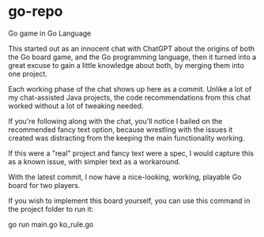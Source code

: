 # go-repo
Go game in Go Language

This started out as an innocent chat with ChatGPT about the origins of both the Go board game, and the Go programming language,
then it turned into a great excuse to gain a little knowledge about both, by merging them into one project.

Each working phase of the chat shows up here as a commit.  Unlike a lot of my chat-assisted Java projects, the code recommendations
from this chat worked without a lot of tweaking needed.

If you're following along with the chat, you'll notice I bailed on the recommended fancy text option, because wrestling with the 
issues it created was distracting from the keeping the main functionality working.

If this were a "real" project and fancy text were a spec, I would capture this as a known issue, with simpler text as a workaround.

With the latest commit, I now have a nice-looking, working, playable Go board for two players.

If you wish to implement this board yourself, you can use this command in the project folder to run it:

go run main.go ko_rule.go
